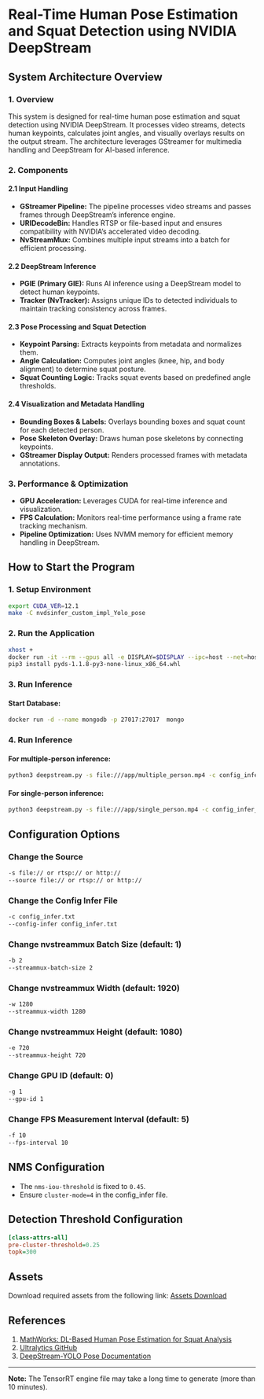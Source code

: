# Real-Time Human Pose Estimation and Squat Detection using NVIDIA DeepStream

## System Architecture Overview

### 1. Overview
This system is designed for real-time human pose estimation and squat detection using NVIDIA DeepStream. It processes video streams, detects human keypoints, calculates joint angles, and visually overlays results on the output stream. The architecture leverages GStreamer for multimedia handling and DeepStream for AI-based inference.

### 2. Components
#### 2.1 Input Handling
- **GStreamer Pipeline:** The pipeline processes video streams and passes frames through DeepStream’s inference engine.
- **URIDecodeBin:** Handles RTSP or file-based input and ensures compatibility with NVIDIA’s accelerated video decoding.
- **NvStreamMux:** Combines multiple input streams into a batch for efficient processing.

#### 2.2 DeepStream Inference
- **PGIE (Primary GIE):** Runs AI inference using a DeepStream model to detect human keypoints.
- **Tracker (NvTracker):** Assigns unique IDs to detected individuals to maintain tracking consistency across frames.

#### 2.3 Pose Processing and Squat Detection
- **Keypoint Parsing:** Extracts keypoints from metadata and normalizes them.
- **Angle Calculation:** Computes joint angles (knee, hip, and body alignment) to determine squat posture.
- **Squat Counting Logic:** Tracks squat events based on predefined angle thresholds.

#### 2.4 Visualization and Metadata Handling
- **Bounding Boxes & Labels:** Overlays bounding boxes and squat count for each detected person.
- **Pose Skeleton Overlay:** Draws human pose skeletons by connecting keypoints.
- **GStreamer Display Output:** Renders processed frames with metadata annotations.

### 3. Performance & Optimization
- **GPU Acceleration:** Leverages CUDA for real-time inference and visualization.
- **FPS Calculation:** Monitors real-time performance using a frame rate tracking mechanism.
- **Pipeline Optimization:** Uses NVMM memory for efficient memory handling in DeepStream.

## How to Start the Program

### 1. Setup Environment
```sh
export CUDA_VER=12.1
make -C nvdsinfer_custom_impl_Yolo_pose
```

### 2. Run the Application
```sh
xhost +
docker run -it --rm --gpus all -e DISPLAY=$DISPLAY --ipc=host --net=host --privileged -w /app -v $(pwd):/app nvcr.io/nvidia/deepstream:6.3-gc-triton-devel /bin/bash
pip3 install pyds-1.1.8-py3-none-linux_x86_64.whl
```

### 3. Run Inference
#### Start Database:
```sh
docker run -d --name mongodb -p 27017:27017  mongo
```

### 4. Run Inference
#### For multiple-person inference:
```sh
python3 deepstream.py -s file:///app/multiple_person.mp4 -c config_infer_primary_yoloV8_pose.txt
```

#### For single-person inference:
```sh
python3 deepstream.py -s file:///app/single_person.mp4 -c config_infer_primary_yoloV8_pose.txt -w 1080
```

## Configuration Options

### Change the Source
```sh
-s file:// or rtsp:// or http://
--source file:// or rtsp:// or http://
```

### Change the Config Infer File
```sh
-c config_infer.txt
--config-infer config_infer.txt
```

### Change nvstreammux Batch Size (default: 1)
```sh
-b 2
--streammux-batch-size 2
```

### Change nvstreammux Width (default: 1920)
```sh
-w 1280
--streammux-width 1280
```

### Change nvstreammux Height (default: 1080)
```sh
-e 720
--streammux-height 720
```

### Change GPU ID (default: 0)
```sh
-g 1
--gpu-id 1
```

### Change FPS Measurement Interval (default: 5)
```sh
-f 10
--fps-interval 10
```

## NMS Configuration
- The `nms-iou-threshold` is fixed to `0.45`.
- Ensure `cluster-mode=4` in the config_infer file.

## Detection Threshold Configuration
```ini
[class-attrs-all]
pre-cluster-threshold=0.25
topk=300
```

## Assets
Download required assets from the following link:
[Assets Download](https://drive.google.com/file/d/1qIlKyNbVnGxZ5_HWGRC4pa-wwLs9-49_/view?usp=drive_link)

## References
1. [MathWorks: DL-Based Human Pose Estimation for Squat Analysis](https://www.mathworks.com/help/vision/ug/dl-based-human-pose-estimation-for-squat-analysis.html)
2. [Ultralytics GitHub](https://github.com/ultralytics/ultralytics)
3. [DeepStream-YOLO Pose Documentation](https://github.com/marcoslucianops/DeepStream-Yolo-Pose/blob/master/docs/YOLOv8_Pose.md)

---
**Note:** The TensorRT engine file may take a long time to generate (more than 10 minutes).


